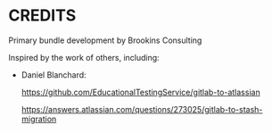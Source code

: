 CREDITS
=======

Primary bundle development by Brookins Consulting

Inspired by the work of others, including: 

- Daniel Blanchard:

  https://github.com/EducationalTestingService/gitlab-to-atlassian 

  https://answers.atlassian.com/questions/273025/gitlab-to-stash-migration
